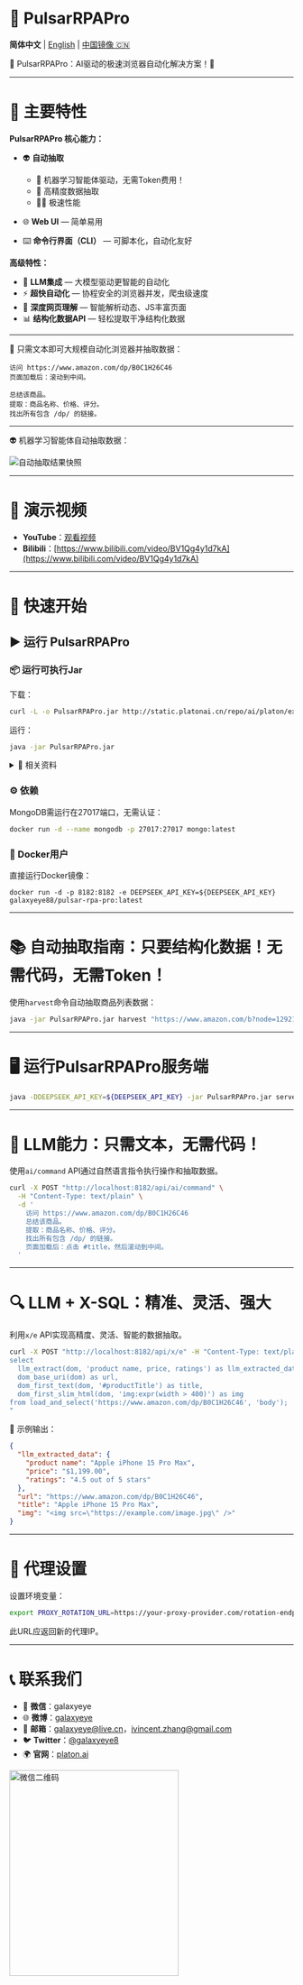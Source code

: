 # 🚀 PulsarRPAPro

**简体中文** | [English](README.md) | [中国镜像 🇨🇳](https://gitee.com/platonai_galaxyeye/exotic)

💖 PulsarRPAPro：AI驱动的极速浏览器自动化解决方案！💖

---

# 🌟 主要特性

**PulsarRPAPro 核心能力：**

* 👽 **自动抽取**
  * 🤖 机器学习智能体驱动，无需Token费用！
  * 🎯 高精度数据抽取
  * 🏃‍♂️ 极速性能

* 🌐 **Web UI** — 简单易用

* ⌨️ **命令行界面（CLI）** — 可脚本化，自动化友好

**高级特性：**

* 🤖 **LLM集成** — 大模型驱动更智能的自动化
* ⚡ **超快自动化** — 协程安全的浏览器并发，爬虫级速度
* 🧠 **深度网页理解** — 智能解析动态、JS丰富页面
* 📊 **结构化数据API** — 轻松提取干净结构化数据

---

🤖 只需文本即可大规模自动化浏览器并抽取数据：

```text
访问 https://www.amazon.com/dp/B0C1H26C46
页面加载后：滚动到中间。

总结该商品。
提取：商品名称、价格、评分。
找出所有包含 /dp/ 的链接。
```

---

👽 机器学习智能体自动抽取数据：

![自动抽取结果快照](docs/assets/images/amazon.png)

---

# 🎥 演示视频

* **YouTube**：[观看视频](https://www.youtube.com/watch?v=qoXbnL4wdtc)
* **Bilibili**：[https://www.bilibili.com/video/BV1Qg4y1d7kA](https://www.bilibili.com/video/BV1Qg4y1d7kA)

---

# 🚀 快速开始

## ▶️ 运行 PulsarRPAPro

### 📦 运行可执行Jar

下载：

```bash
curl -L -o PulsarRPAPro.jar http://static.platonai.cn/repo/ai/platon/exotic/PulsarRPAPro.jar
```

运行：

```bash
java -jar PulsarRPAPro.jar
```

<details>
<summary>📂 相关资料</summary>

* 🟦 [GitHub Release Download](https://github.com/platonai/PulsarRPA/releases/download/v3.1.0/PulsarRPA.jar)
* 📁 [Mirror / Backup Download](http://static.platonai.cn/repo/ai/platon/pulsar/)
* 🛠️ [LLM Configuration Guide](docs/config/llm/llm-config.md)
* 🛠️ [Configuration Guide](docs/config.md)

</details>

### ⚙️ 依赖

MongoDB需运行在27017端口，无需认证：

```bash
docker run -d --name mongodb -p 27017:27017 mongo:latest
```

### 🐳 Docker用户

直接运行Docker镜像：

```shell
docker run -d -p 8182:8182 -e DEEPSEEK_API_KEY=${DEEPSEEK_API_KEY} galaxyeye88/pulsar-rpa-pro:latest
```

---

# 📚 自动抽取指南：只要结构化数据！无需代码，无需Token！

使用`harvest`命令自动抽取商品列表数据：

```bash
java -jar PulsarRPAPro.jar harvest "https://www.amazon.com/b?node=1292115011" -diagnose -refresh
```

---

# 🖥️ 运行PulsarRPAPro服务端

```bash
java -DDEEPSEEK_API_KEY=${DEEPSEEK_API_KEY} -jar PulsarRPAPro.jar serve
```

---

# 🧠 LLM能力：只需文本，无需代码！

使用`ai/command` API通过自然语言指令执行操作和抽取数据。

```bash
curl -X POST "http://localhost:8182/api/ai/command" \
  -H "Content-Type: text/plain" \
  -d '
    访问 https://www.amazon.com/dp/B0C1H26C46
    总结该商品。
    提取：商品名称、价格、评分。
    找出所有包含 /dp/ 的链接。
    页面加载后：点击 #title，然后滚动到中间。
  '
```

---

# 🔍 LLM + X-SQL：精准、灵活、强大

利用`x/e` API实现高精度、灵活、智能的数据抽取。

```bash
curl -X POST "http://localhost:8182/api/x/e" -H "Content-Type: text/plain" -d "
select
  llm_extract(dom, 'product name, price, ratings') as llm_extracted_data,
  dom_base_uri(dom) as url,
  dom_first_text(dom, '#productTitle') as title,
  dom_first_slim_html(dom, 'img:expr(width > 400)') as img
from load_and_select('https://www.amazon.com/dp/B0C1H26C46', 'body');
"
```

🔎 示例输出：

```json
{
  "llm_extracted_data": {
    "product name": "Apple iPhone 15 Pro Max",
    "price": "$1,199.00",
    "ratings": "4.5 out of 5 stars"
  },
  "url": "https://www.amazon.com/dp/B0C1H26C46",
  "title": "Apple iPhone 15 Pro Max",
  "img": "<img src=\"https://example.com/image.jpg\" />"
}
```

---

# 🔧 代理设置

设置环境变量：

```bash
export PROXY_ROTATION_URL=https://your-proxy-provider.com/rotation-endpoint
```

此URL应返回新的代理IP。

---

# 📞 联系我们

* 💬 **微信**：galaxyeye
* 🌐 **微博**：[galaxyeye](https://weibo.com/galaxyeye)
* 📧 **邮箱**：[galaxyeye@live.cn](mailto:galaxyeye@live.cn)，[ivincent.zhang@gmail.com](mailto:ivincent.zhang@gmail.com)
* 🐦 **Twitter**：[@galaxyeye8](https://twitter.com/galaxyeye8)
* 🌍 **官网**：[platon.ai](https://platon.ai)

<div style="display: flex;">
  <img src="docs/assets/images/wechat-author.png" width="300" height="365" alt="微信二维码" />
</div>
